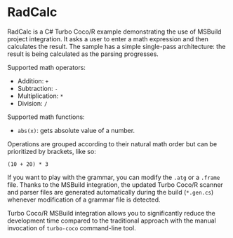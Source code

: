 # RadCalc

RadCalc is a C# Turbo Coco/R example demonstrating the use of MSBuild project integration.
It asks a user to enter a math expression and then calculates the result.
The sample has a simple single-pass architecture: the result is being calculated as the parsing progresses.

Supported math operators:

- Addition: `+`
- Subtraction: `-`
- Multiplication: `*`
- Division: `/`

Supported math functions:

- `abs(x)`: gets absolute value of a number.

Operations are grouped according to their natural math order but can be prioritized by brackets, like so:

```
(10 + 20) * 3
```

If you want to play with the grammar, you can modify the `.atg` or a `.frame` file.
Thanks to the MSBuild integration, the updated Turbo Coco/R scanner and parser files are generated automatically during the build (`*.gen.cs`) whenever modification of a grammar file is detected.

Turbo Coco/R MSBuild integration allows you to significantly reduce the development time compared to the traditional approach with the manual invocation of `turbo-coco` command-line tool.
